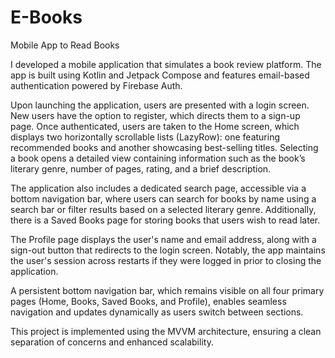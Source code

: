 # E-Books
Mobile App to Read Books

I developed a mobile application that simulates a book review platform. The app is built using Kotlin and Jetpack Compose and features email-based authentication powered by Firebase Auth.

Upon launching the application, users are presented with a login screen. New users have the option to register, which directs them to a sign-up page. Once authenticated, users are taken to the Home screen, which displays two horizontally scrollable lists (LazyRow): one featuring recommended books and another showcasing best-selling titles. Selecting a book opens a detailed view containing information such as the book’s literary genre, number of pages, rating, and a brief description.

The application also includes a dedicated search page, accessible via a bottom navigation bar, where users can search for books by name using a search bar or filter results based on a selected literary genre. Additionally, there is a Saved Books page for storing books that users wish to read later.

The Profile page displays the user's name and email address, along with a sign-out button that redirects to the login screen. Notably, the app maintains the user's session across restarts if they were logged in prior to closing the application.

A persistent bottom navigation bar, which remains visible on all four primary pages (Home, Books, Saved Books, and Profile), enables seamless navigation and updates dynamically as users switch between sections.

This project is implemented using the MVVM architecture, ensuring a clean separation of concerns and enhanced scalability.
